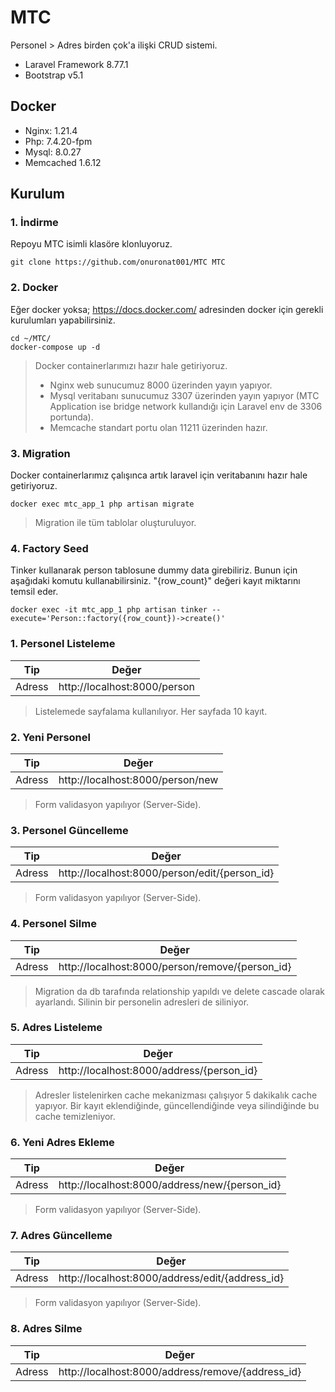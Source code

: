 # MTC

Personel > Adres birden çok'a ilişki CRUD sistemi.

- Laravel Framework 8.77.1
- Bootstrap v5.1

## Docker

- Nginx: 1.21.4
- Php: 7.4.20-fpm
- Mysql: 8.0.27
- Memcached 1.6.12

## Kurulum

### 1. İndirme

Repoyu MTC isimli klasöre klonluyoruz.

```
git clone https://github.com/onuronat001/MTC MTC
```

### 2. Docker

Eğer docker yoksa; https://docs.docker.com/ adresinden docker için gerekli kurulumları yapabilirsiniz.

```
cd ~/MTC/
docker-compose up -d
```
> Docker containerlarımızı hazır hale getiriyoruz.
> - Nginx web sunucumuz 8000 üzerinden yayın yapıyor.
> - Mysql veritabanı sunucumuz 3307 üzerinden yayın yapıyor (MTC Application ise bridge network kullandığı için Laravel env de 3306 portunda).
> - Memcache standart portu olan 11211 üzerinden hazır.

### 3. Migration

Docker containerlarımız çalışınca artık laravel için veritabanını hazır hale getiriyoruz.

```
docker exec mtc_app_1 php artisan migrate
```

> Migration ile tüm tablolar oluşturuluyor.

### 4. Factory Seed

Tinker kullanarak person tablosune dummy data girebiliriz. Bunun için aşağıdaki komutu kullanabilirsiniz. "{row_count}" değeri kayıt miktarını temsil eder.

```
docker exec -it mtc_app_1 php artisan tinker --execute='Person::factory({row_count})->create()'
```


### 1. Personel Listeleme

| Tip | Değer |
| --- | --- |
| Adress | http://localhost:8000/person |

> Listelemede sayfalama kullanılıyor. Her sayfada 10 kayıt.

### 2. Yeni Personel

| Tip | Değer |
| --- | --- |
| Adress | http://localhost:8000/person/new |

> Form validasyon yapılıyor (Server-Side).

### 3. Personel Güncelleme

| Tip | Değer |
| --- | --- |
| Adress | http://localhost:8000/person/edit/{person_id} |

> Form validasyon yapılıyor (Server-Side).

### 4. Personel Silme

| Tip | Değer |
| --- | --- |
| Adress | http://localhost:8000/person/remove/{person_id} |

> Migration da db tarafında relationship yapıldı ve delete cascade olarak ayarlandı. Silinin bir personelin adresleri de siliniyor.

### 5. Adres Listeleme

| Tip | Değer |
| --- | --- |
| Adress | http://localhost:8000/address/{person_id} |

> Adresler listelenirken cache mekanizması çalışıyor 5 dakikalık cache yapıyor. Bir kayıt eklendiğinde, güncellendiğinde veya silindiğinde bu cache temizleniyor.

### 6. Yeni Adres Ekleme

| Tip | Değer |
| --- | --- |
| Adress | http://localhost:8000/address/new/{person_id} |

> Form validasyon yapılıyor (Server-Side).

### 7. Adres Güncelleme

| Tip | Değer |
| --- | --- |
| Adress | http://localhost:8000/address/edit/{address_id} |

> Form validasyon yapılıyor (Server-Side).

### 8. Adres Silme

| Tip | Değer |
| --- | --- |
| Adress | http://localhost:8000/address/remove/{address_id} |
